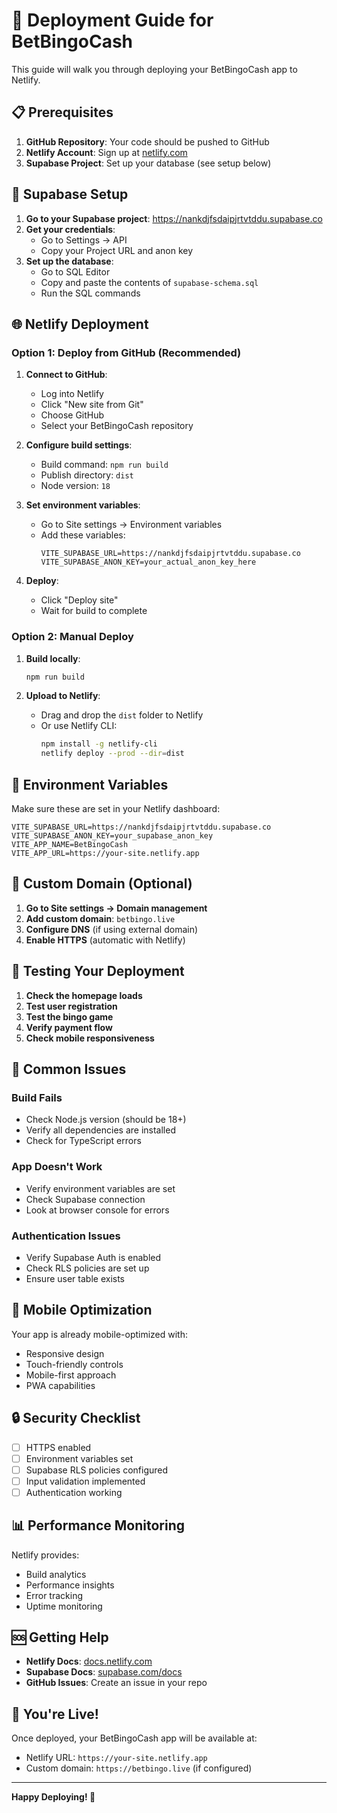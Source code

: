# 🚀 Deployment Guide for BetBingoCash

This guide will walk you through deploying your BetBingoCash app to Netlify.

## 📋 Prerequisites

1. **GitHub Repository**: Your code should be pushed to GitHub
2. **Netlify Account**: Sign up at [netlify.com](https://netlify.com)
3. **Supabase Project**: Set up your database (see setup below)

## 🔧 Supabase Setup

1. **Go to your Supabase project**: https://nankdjfsdaipjrtvtddu.supabase.co
2. **Get your credentials**:
   - Go to Settings → API
   - Copy your Project URL and anon key
3. **Set up the database**:
   - Go to SQL Editor
   - Copy and paste the contents of `supabase-schema.sql`
   - Run the SQL commands

## 🌐 Netlify Deployment

### Option 1: Deploy from GitHub (Recommended)

1. **Connect to GitHub**:
   - Log into Netlify
   - Click "New site from Git"
   - Choose GitHub
   - Select your BetBingoCash repository

2. **Configure build settings**:
   - Build command: `npm run build`
   - Publish directory: `dist`
   - Node version: `18`

3. **Set environment variables**:
   - Go to Site settings → Environment variables
   - Add these variables:
     ```
     VITE_SUPABASE_URL=https://nankdjfsdaipjrtvtddu.supabase.co
     VITE_SUPABASE_ANON_KEY=your_actual_anon_key_here
     ```

4. **Deploy**:
   - Click "Deploy site"
   - Wait for build to complete

### Option 2: Manual Deploy

1. **Build locally**:
   ```bash
   npm run build
   ```

2. **Upload to Netlify**:
   - Drag and drop the `dist` folder to Netlify
   - Or use Netlify CLI:
     ```bash
     npm install -g netlify-cli
     netlify deploy --prod --dir=dist
     ```

## 🔑 Environment Variables

Make sure these are set in your Netlify dashboard:

```env
VITE_SUPABASE_URL=https://nankdjfsdaipjrtvtddu.supabase.co
VITE_SUPABASE_ANON_KEY=your_supabase_anon_key
VITE_APP_NAME=BetBingoCash
VITE_APP_URL=https://your-site.netlify.app
```

## 🎯 Custom Domain (Optional)

1. **Go to Site settings → Domain management**
2. **Add custom domain**: `betbingo.live`
3. **Configure DNS** (if using external domain)
4. **Enable HTTPS** (automatic with Netlify)

## 🧪 Testing Your Deployment

1. **Check the homepage loads**
2. **Test user registration**
3. **Test the bingo game**
4. **Verify payment flow**
5. **Check mobile responsiveness**

## 🚨 Common Issues

### Build Fails
- Check Node.js version (should be 18+)
- Verify all dependencies are installed
- Check for TypeScript errors

### App Doesn't Work
- Verify environment variables are set
- Check Supabase connection
- Look at browser console for errors

### Authentication Issues
- Verify Supabase Auth is enabled
- Check RLS policies are set up
- Ensure user table exists

## 📱 Mobile Optimization

Your app is already mobile-optimized with:
- Responsive design
- Touch-friendly controls
- Mobile-first approach
- PWA capabilities

## 🔒 Security Checklist

- [ ] HTTPS enabled
- [ ] Environment variables set
- [ ] Supabase RLS policies configured
- [ ] Input validation implemented
- [ ] Authentication working

## 📊 Performance Monitoring

Netlify provides:
- Build analytics
- Performance insights
- Error tracking
- Uptime monitoring

## 🆘 Getting Help

- **Netlify Docs**: [docs.netlify.com](https://docs.netlify.com)
- **Supabase Docs**: [supabase.com/docs](https://supabase.com/docs)
- **GitHub Issues**: Create an issue in your repo

## 🎉 You're Live!

Once deployed, your BetBingoCash app will be available at:
- Netlify URL: `https://your-site.netlify.app`
- Custom domain: `https://betbingo.live` (if configured)

---

**Happy Deploying! 🚀** 
